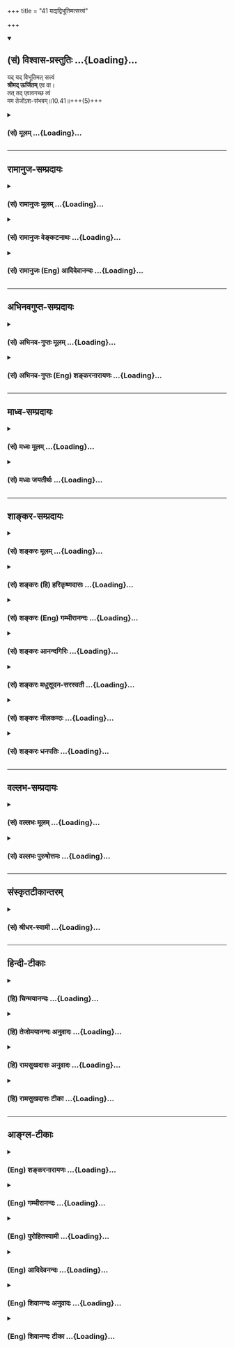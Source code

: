 +++
title = "41 यद्यद्विभूतिमत्सत्त्वं"

+++
<div class="js_include" newlevelforh1="2" title="(सं) विश्वास-प्रस्तुतिः" unfilled url="/mahAbhAratam/shlokashaH/06-bhIShma-parva/03-bhagavad-gItA-parva/saMskRtam/vishvAsa-prastutiH/10_vibhUti-vistAra-yoga/41_yadyadvibhUtimats.md">
<details open><summary><h2>(सं) विश्वास-प्रस्तुतिः ...{Loading}...</h2></summary>

यद् यद् विभूतिमत् सत्त्वं  
**श्रीमद् ऊर्जितम्** एव वा।  
तत् तद् एवावगच्छ त्वं  
मम तेजोंऽश-संभवम्॥10.41॥+++(5)+++
</details>
</div>
<div class="js_include collapsed" newlevelforh1="3" title="(सं) मूलम्" unfilled url="/mahAbhAratam/shlokashaH/06-bhIShma-parva/03-bhagavad-gItA-parva/saMskRtam/mUlam/10_vibhUti-vistAra-yoga/41_yadyadvibhUtimats.md">
<details><summary><h3>(सं) मूलम् ...{Loading}...</h3></summary>

यद्यद्विभूतिमत्सत्त्वं श्रीमदूर्जितमेव वा।  
तत्तदेवावगच्छ त्वं मम तेजोंऽशसंभवम्।।10.41।।
</details>
</div>


_________________
## रामानुज-सम्प्रदायः
<div class="js_include collapsed" newlevelforh1="3" title="(सं) रामानुजः मूलम्" unfilled url="/mahAbhAratam/shlokashaH/06-bhIShma-parva/03-bhagavad-gItA-parva/saMskRtam/rAmAnujaH/mUlam/10_vibhUti-vistAra-yoga/41_yadyadvibhUtimats.md">
<details><summary><h3>(सं) रामानुजः मूलम् ...{Loading}...</h3></summary>

।।10.41।।**यद् यद् विभूतिमद्** ईशितव्यसंपन्नं भूतजातं **श्रीमत्**
कान्तिमद् धनधान्यसमृद्धं **वा ऊर्जितं** कल्याणारम्भेषु उद्युक्तं **तत्
तद् मम तेजोंऽशसंभवम्** इति **अवगच्छ। तेजः पराभिभवनसामर्थ्यम्; मम
अचिन्त्यशक्तेः नियमनशक्त्या एकदेशसंभवम् इत्यर्थः।**

</details>
</div>
<div class="js_include collapsed" newlevelforh1="3" title="(सं) रामानुजः वेङ्कटनाथः" unfilled url="/mahAbhAratam/shlokashaH/06-bhIShma-parva/03-bhagavad-gItA-parva/saMskRtam/rAmAnujaH/venkaTanAthaH/10_vibhUti-vistAra-yoga/41_yadyadvibhUtimats.md">
<details><summary><h3>(सं) रामानुजः वेङ्कटनाथः ...{Loading}...</h3></summary>

  
  
।।10.41।। प्राधान्यतः \[10।19\] इत्युपक्रम्य
प्रपञ्चितमर्थमनुक्तानामवश्यकर्तव्यप्रधानविभूतीनां
सङ्ग्रहाभिप्रायेणोपसंहरतियद्यत् इतिश्लोकेन। विभूतिशब्दस्य
प्राकरणिकमर्थमनुसन्धायोक्तंईशितव्यसम्पन्नमिति। सत्त्वशब्दोऽत्र जन्तुपरः।
वीप्साभिप्रायव्यञ्जनाय जातशब्दः। विभूतिमच्छ्रीमच्छब्दयोः पौनरुक्त्यं
परिहरतिकान्तिमदिति। नियन्तव्यविशेषविवक्षया वा
गोबलीवर्दन्यायात्पौनरुक्तिपरिहार इत्यभिप्रायेणाहधनधान्यसमृद्धं वेति।
ऊर्जितमित्युत्कृष्टत्वादिसामान्यविवक्षायामितरपाठवैयर्थ्यात्
विशिष्टमर्थमाहकल्याणेति। ऊर्जशब्दो ह्यदीनत्वेन
सन्नाहशीलत्वपरः। विभूतिमदित्यादि बलादिमतां प्रदर्शनम्। मम तेजोंशसम्भवम्
इत्युक्ते विग्रहगततेजोद्रव्यैकदेशोपादानत्वं प्रतीयेतेति तन्निरासाय
प्रकृतौपयिकं तेजश्शब्दार्थमाहतेजः पराभिभवनसामर्थ्यमिति। कोऽयमत्राभिभवो
नाम; तत्र च कथमंशसद्भावः इत्यत्राहममेति। अचिन्त्यशक्तेरित्यनेन
चिन्तायोग्यांशनिष्कर्षाय ममेत्यस्याभिप्रायो विवृतः। तेन
सर्वगोचरत्वाभङ्गुरत्वाघटितघटनत्वादिसिद्धिः। यथा
शैलान्दोलिनश्चण्डमारुतस्य तृणप्रेरणादिकं वेगलेशमात्रभवम्; तद्वदिहेति
भावः। तेजसोंशः सम्भवो यस्य तत्तेजोंऽशसम्भवम्।  
  

</details>
</div>
<div class="js_include collapsed" newlevelforh1="3" title="(सं) रामानुजः (Eng) आदिदेवानन्दः" unfilled url="/mahAbhAratam/shlokashaH/06-bhIShma-parva/03-bhagavad-gItA-parva/saMskRtam/rAmAnujaH/english/AdidevAnandaH/10_vibhUti-vistAra-yoga/41_yadyadvibhUtimats.md">
<details><summary><h3>(सं) रामानुजः (Eng) आदिदेवानन्दः ...{Loading}...</h3></summary>

10.41 Whatever host of beings has 'power', namely the capacity and means to rule over; has 'splendour', has beauty or prosperity in wealth,
grains etc., has 'energy,' namely, is engaged in auspicious undertakings
- know such manifestations as coming fro a fragment of My 'power'. Power
(Tejas) is the capacity to overcome opposition. The meaning is, know them as arising from a fraction of My inconceivable power of subduing.

</details>
</div>


_________________
## अभिनवगुप्त-सम्प्रदायः
<div class="js_include collapsed" newlevelforh1="3" title="(सं) अभिनव-गुप्तः मूलम्" unfilled url="/mahAbhAratam/shlokashaH/06-bhIShma-parva/03-bhagavad-gItA-parva/saMskRtam/abhinava-guptaH/mUlam/10_vibhUti-vistAra-yoga/41_yadyadvibhUtimats.md">
<details><summary><h3>(सं) अभिनव-गुप्तः मूलम् ...{Loading}...</h3></summary>

।।10.19 -- 10.42।। हन्त ते कथयिष्यामीत्यादि जगत्स्थित इत्यन्तम्। अहमात्मा
(श्लो. 20) इत्यनेन व्यवच्छेदं वारयति। अन्यथा स्थावराणां हिमालय
इत्यादिवाक्येषु हिमालय एव भगवान् नान्य इति व्यवच्छेदेन;
निर्विभागत्वाभावात् ब्रह्मदर्शनं खण्डितम् अभविष्यत्। यतो यस्याखण्डाकारा
व्याप्तिस्तथा चेतसि न उपारोहति; तां च \[यो\] जिज्ञासति
तस्यायमुपदेशग्रन्थः। तथाहि उपसंहारे ( उपसंहारेण)
भेदाभेदवादं,यद्यद्विभूतिमत्सत्त्वम् (श्लो -- 41) इत्यनेनाभिधाय;
पश्चादभेदमेवोपसंहरति अथवा बहुनैतेन -- विष्टभ्याहमिदं -- एकांशेन जगत्
स्थितः (श्लो -- 42) इति। उक्तं हि -- पादोऽस्य विश्वा भूतानि
त्रिपादस्यामृतं दिवि।। इति -- RV; X; 90; 3प्रजानां सृष्टिहेतुः सर्वमिदं
भगवत्तत्त्वमेव तैस्तेर्विचित्रै रूपैर्भाव्यमानं +++(S
तत्त्वमेतैस्तैर्विचित्रैः रूपैः ; N -- विचित्ररूपै -- )+++ सकलस्य +++(S;N
सकलमस्य)+++ विषयतां यातीति।

</details>
</div>
<div class="js_include collapsed" newlevelforh1="3" title="(सं) अभिनव-गुप्तः (Eng) शङ्करनारायणः" unfilled url="/mahAbhAratam/shlokashaH/06-bhIShma-parva/03-bhagavad-gItA-parva/saMskRtam/abhinava-guptaH/english/shankaranArAyaNaH/10_vibhUti-vistAra-yoga/41_yadyadvibhUtimats.md">
<details><summary><h3>(सं) अभिनव-गुप्तः (Eng) शङ्करनारायणः ...{Loading}...</h3></summary>

10.41 See Comment under 10.42

</details>
</div>


_________________
## माध्व-सम्प्रदायः
<div class="js_include collapsed" newlevelforh1="3" title="(सं) मध्वः मूलम्" unfilled url="/mahAbhAratam/shlokashaH/06-bhIShma-parva/03-bhagavad-gItA-parva/saMskRtam/madhvaH/mUlam/10_vibhUti-vistAra-yoga/41_yadyadvibhUtimats.md">
<details><summary><h3>(सं) मध्वः मूलम् ...{Loading}...</h3></summary>

।।10.41।। यद्यद्विभूतमदिति विस्तरः। विष्ण्वादीनि ततस्वरूपाण्येव। अन्यानि
तु तेजोयुक्तानि। तथा च पैङ्गिखिलेषु -- विशेषका रुद्रवैन्येन्द्रदेवा
राजन्याद्या अंशयुतान्यजीवाः। कृष्णव्यासौ रामकृष्णौ च रामकपिलयज्ञप्रमुखः
स्वयं सः इति। स एवैको भार्गवदाशरथिकृष्णाद्यास्त्वंशयुतान्यजीवाः इति
गौतमखिलेषु। ऋषयो मनवो देवा मनुपुत्रा महौजसः। कलाः सर्वे हरेरेव सप्रजापतयः
स्मृताः। एते स्वांशकलाः (चांशकलाः) पुंसः कृष्णस्तु भगवान्स्वयम् इति
भागवते \[1।3।2728\] ऋष्यादीनंशयुतत्वेनोक्त्वा वराहादीन्स्वरूपत्वेनाह।
तुशब्द एवार्थे। अन्यस्तु विशेषो न कुत्राप्यवगतः। अंशत्वं
तत्राप्यवगतम्उद्बबर्हात्मनः केशौ इति। मृडयन्तीति च बहुवचनं चायुक्तम्। न
ह्यन्तराऽन्यदुक्त्वा पूर्वमपरामृश्य तत्क्रियोच्यमाना दृष्टा कुत्रचित्।

</details>
</div>
<div class="js_include collapsed" newlevelforh1="3" title="(सं) मध्वः जयतीर्थः" unfilled url="/mahAbhAratam/shlokashaH/06-bhIShma-parva/03-bhagavad-gItA-parva/saMskRtam/madhvaH/jayatIrthaH/10_vibhUti-vistAra-yoga/41_yadyadvibhUtimats.md">
<details><summary><h3>(सं) मध्वः जयतीर्थः ...{Loading}...</h3></summary>

।।10.41।। एष तूद्देशतः \[10।40\] इत्येतच्छब्दोऽनुक्रान्तपरामर्शीति
प्रतीतिनिरासार्थमाह -- **यद्यदि**ति। वक्ष्यमाणं बुद्धिस्थमेतच्छब्देन
परामृश्यते। शृङ्गग्राहिकयोक्तेरपि लक्षणोक्तेर्विस्तरत्वादिति भावः।
विभूतिमदादिकं मम तेजोरूपेणांशेन सह भवतीत्युक्त्या विष्ण्वादीनामपि
भगवदंशयुक्तत्वं प्रतीयते। तेषामप्येतल्लक्षणोपेतत्वात्तन्निवृत्त्यर्थमाह
-- **विष्ण्वादीनी**ति। तर्हि किंविषयमेतद्वाक्यं इत्यत आह -- **अन्यानि**
**त्वि**ति। कुत एतत् इत्यत आह -- **तथा चे**ति। विशेषकाः
गरुडानन्तविरिञ्चाः। वैन्यः पृथुः। राजन्यग्रहणेन गृहीतस्यापि पुनरुक्तिः
साक्षादवतारत्वविशेषोक्तिबोधनार्थम्। कृष्णो धर्मसूनुरपि। रामो भार्गवोऽपि।
अंशयुक्तत्वेनोक्त्वाकला इत्यनेन कला इव कलाः; न स्वरूपत्वेन। एते
स्वांशकलाः इत्यनेन स्वरूपांशरूपा एव कलाः; न तु पूर्ववदुपचारेणेति।
नन्वत्रैते वराहाद्याः परमपुरुषस्यांशा एव; कृष्णस्त्वंशी भगवान् स्वयमिति
प्रतीयते; तत्कथमुक्तव्याख्यानमन्यथा तुशब्दानुपपत्तेरित्यत आह --
**तुशब्द** इति। ततश्चायमर्थः -- एतेवराहाद्याः पुंसः स्वांशकलाः। कोऽर्थः
कृष्णः परमपुरुषो भगवान् स्वयमेवैते इति। कुत एतत् इति चेत्
उदाहृतश्रुतिसंवादात्। अर्थान्तरस्य संवादाभावाच्चेत्याह --
**अन्यस्त्वि**ति। वराहादयोऽप्यंशाः कृष्णोंऽशीत्येवंरूपः। इतोऽप्ययं
विशेषो न युक्त इत्याह -- **अंशत्वमि**ति। तत्रापि कृष्णेऽपि किञ्चास्मिन्
व्याख्याने कृष्णस्यैकस्यैव प्रकृतत्वात्। इन्द्रारिव्याकुलं लोकं मृडयन्ति
युगे युगे \[भाग.1।3।28\] इत्युत्तरवाक्ये बहुवचनं नोपपन्नमित्याह --
**मृडयन्तीति**। ननु बहुवचनं पूर्वोक्तैर्वराहादिभिः सम्बध्यते; न
कृष्णेनेति चेत्; नकृष्णस्तु भगवान् स्वयं इति वाक्यार्थेन व्यवहितत्वात्;
व्यवहितस्यापि पुनः सन्निधानाय परामर्शाभावात्। सति
गत्यन्तरेऽध्याहारायोगात्। असन्निहितेनान्वयबोधस्य क्वाप्यदर्शनादिति
भावेनाह -- **न ही**ति। क्रियेति प्रकृतापेक्षयोक्तम्। ननु सन्निधेरपि
योग्यता बलवतीति चेत्; सत्यम् सन्निधिमनतिक्रम्य योग्यान्वयस्तूक्तः।

</details>
</div>


_________________
## शाङ्कर-सम्प्रदायः
<div class="js_include collapsed" newlevelforh1="3" title="(सं) शङ्करः मूलम्" unfilled url="/mahAbhAratam/shlokashaH/06-bhIShma-parva/03-bhagavad-gItA-parva/saMskRtam/shankaraH/mUlam/10_vibhUti-vistAra-yoga/41_yadyadvibhUtimats.md">
<details><summary><h3>(सं) शङ्करः मूलम् ...{Loading}...</h3></summary>

।।10.41।। --,**यद्यत्** लोके **विभूतिमत्** विभूतियुक्तं **सत्त्वं**
वस्तु **श्रीमत् ऊर्जितमेव वा** श्रीर्लक्ष्मीः तया सहितम् उत्साहोपेतं वा;
**तत्तदेव अवगच्छ त्वं** जानीहि मम ईश्वरस्य **तेजोंऽशसंभवं** तेजसः अंशः
एकदेशः संभवः यस्य तत् तेजोंऽशसंभवमिति अवगच्छ त्वम्।।  
  
**अथवा बहुना एतेन** एवमादिना **किं ज्ञातेन तव अर्जुन** स्यात् सावशेषेण।
अशेषतः त्वम् उच्यमानम् अर्थं श्रृणु -- **विष्टभ्य** विशेषतः स्तम्भनं
दृढं कृत्वा **इदं कृत्स्नं जगत् एकांशेन** एकावयवेन एकपादेन;
सर्वभूतस्वरूपेण इत्येतत् तथा च मन्त्रवर्णः -- पादोऽस्य विश्वा भूतानि
(तै0 आर0 3।12) **इति स्थितः** अहम् इति।। इति
श्रीमत्परमहंसपरिव्राजकाचार्यस्य
श्रीगोविन्दभगवत्पूज्यपादशिष्यस्य,श्रीमच्छंकरभगवतः कृतौ
श्रीमद्भगवद्गीताभाष्ये  
  
दशमोऽध्यायः।। ,प  
  

</details>
</div>
<div class="js_include collapsed" newlevelforh1="3" title="(सं) शङ्करः (हि) हरिकृष्णदासः" unfilled url="/mahAbhAratam/shlokashaH/06-bhIShma-parva/03-bhagavad-gItA-parva/saMskRtam/shankaraH/hindI/harikRShNadAsaH/10_vibhUti-vistAra-yoga/41_yadyadvibhUtimats.md">
<details><summary><h3>(सं) शङ्करः (हि) हरिकृष्णदासः ...{Loading}...</h3></summary>

।।10.41।। संसारमें जोजो भी पदार्थ विभूतिमान् -- विभूतियुक्त हैं तथा
श्रीमान् और ऊर्जित ( शक्तिमान् ) अर्थात् श्री -- लक्ष्मी; उससे युक्त और
उत्साहयुक्त हैं उनउनको तू मुझ ईश्वरके तेजोमय अंशसे उत्पन्न हुए ही जान।
अर्थात् मेरे तेजका एक अंश -- भाग ही जिनकी उत्पत्तिका कारण है; इन सब
वस्तुओंको ऐसी जान।

</details>
</div>
<div class="js_include collapsed" newlevelforh1="3" title="(सं) शङ्करः (Eng) गम्भीरानन्दः" unfilled url="/mahAbhAratam/shlokashaH/06-bhIShma-parva/03-bhagavad-gItA-parva/saMskRtam/shankaraH/english/gambhIrAnandaH/10_vibhUti-vistAra-yoga/41_yadyadvibhUtimats.md">
<details><summary><h3>(सं) शङ्करः (Eng) गम्भीरानन्दः ...{Loading}...</h3></summary>

10.41 Yat yat, whatever; sattvam, object in the world; is eva, verily;
vibhutimat, endowed with majesty; srimad, possessed of prosperity; va,
or; is urjitam, energetic, possessed of vigour; tvam, you; avagaccha,
know; eva, for certain; tat tat, each of them; as mama
tejomsa-sambhavam, having a part (amsa) of My (mama), of God's, power
(teja) as its source (sambhavam).

</details>
</div>
<div class="js_include collapsed" newlevelforh1="3" title="(सं) शङ्करः आनन्दगिरिः" unfilled url="/mahAbhAratam/shlokashaH/06-bhIShma-parva/03-bhagavad-gItA-parva/saMskRtam/shankaraH/AnandagiriH/10_vibhUti-vistAra-yoga/41_yadyadvibhUtimats.md">
<details><summary><h3>(सं) शङ्करः आनन्दगिरिः ...{Loading}...</h3></summary>

।।10.41।। अनुक्ता अपि परस्य विभूतीः संग्रहीतुं लक्षणमाह -- **यद्यदिति।**
वस्तु प्राणिजातं; श्रीमत्समृद्धिमद्वा कान्तिमद्वा। सप्राणं बलवदूर्जितं
तदाह -- **उत्साहेति।** संभवत्यस्मादिति संभवः।
तेजसश्चैतन्यस्येश्वरशक्तेर्वांशस्तेजोंशः संभवोऽस्येति तेजोंशसंभवम्। तदाह
-- **तेजस इति।**

</details>
</div>
<div class="js_include collapsed" newlevelforh1="3" title="(सं) शङ्करः मधुसूदन-सरस्वती" unfilled url="/mahAbhAratam/shlokashaH/06-bhIShma-parva/03-bhagavad-gItA-parva/saMskRtam/shankaraH/madhusUdana-sarasvatI/10_vibhUti-vistAra-yoga/41_yadyadvibhUtimats.md">
<details><summary><h3>(सं) शङ्करः मधुसूदन-सरस्वती ...{Loading}...</h3></summary>

।।10.41।। अनुक्ता अपि भगवतो विभूतीः संग्रहीतुमुपलक्षणमिदमुच्यते।
यद्यत्सत्त्वं प्राणि विभूतिमदैश्वर्ययुक्तं तथा श्रीमत् श्रीर्लक्ष्मीः
संपत् शोभा कान्तिर्वा तया युक्तं तथा ऊर्जितं बलाद्यतिशयेन युक्तं तत्तदेव
मम तेजसः शक्तेरंशेन संभूतं त्वमवगच्छ जानीहि।

</details>
</div>
<div class="js_include collapsed" newlevelforh1="3" title="(सं) शङ्करः नीलकण्ठः" unfilled url="/mahAbhAratam/shlokashaH/06-bhIShma-parva/03-bhagavad-gItA-parva/saMskRtam/shankaraH/nIlakaNThaH/10_vibhUti-vistAra-yoga/41_yadyadvibhUtimats.md">
<details><summary><h3>(सं) शङ्करः नीलकण्ठः ...{Loading}...</h3></summary>

।।10.41।। सर्वभूतानां बीजमहमित्युक्त्या स्वस्य सार्वात्म्योक्तेः सर्वं
स्वविभूतिरित्युक्तमेव तथापि तद्ग्रहणाशक्तं प्रति प्राह -- **यद्यदिति।**
यद्यत्सत्त्वं प्राणि विभूतिमदैश्वर्ययुक्तम्। श्रीर्लक्ष्मीः शोभा वा
तद्युक्तम्। ऊर्जितं बलाद्यतिशययुक्तम्। तत्तत्सर्वं मम
तेजसश्चिच्छक्तेरंशसंभवमंशात्संभूतं त्वमवगच्छ जानीहि। लोके यदतिरमणीयं
तद्भगवतो रूपमिति ध्यायेदित्यर्थः।

</details>
</div>
<div class="js_include collapsed" newlevelforh1="3" title="(सं) शङ्करः धनपतिः" unfilled url="/mahAbhAratam/shlokashaH/06-bhIShma-parva/03-bhagavad-gItA-parva/saMskRtam/shankaraH/dhanapatiH/10_vibhUti-vistAra-yoga/41_yadyadvibhUtimats.md">
<details><summary><h3>(सं) शङ्करः धनपतिः ...{Loading}...</h3></summary>

।।10.41।। इदं त्ववधेयमित्याह। यद्यत्सत्त्वं वस्तु विभूतिश्वर्यं
तद्युक्तं; श्रीर्लक्ष्मीस्तया युक्तं; ऊर्जितमेव वा उत्साहयुक्तमेव वा
तत्तन्मत्तेजसोंश एकदेशः संभवो यस्य तदवगच्छ त्वं विजानीहि।

</details>
</div>


_________________
## वल्लभ-सम्प्रदायः
<div class="js_include collapsed" newlevelforh1="3" title="(सं) वल्लभः मूलम्" unfilled url="/mahAbhAratam/shlokashaH/06-bhIShma-parva/03-bhagavad-gItA-parva/saMskRtam/vallabhaH/mUlam/10_vibhUti-vistAra-yoga/41_yadyadvibhUtimats.md">
<details><summary><h3>(सं) वल्लभः मूलम् ...{Loading}...</h3></summary>

।।10.41।। पुनश्च साकाङंक्षप्रति कथञ्चित्साकल्येन कथयन्सर्वसङ्ग्रहार्थमाह
-- यद्यदिति। सत्त्वं चेतनाचेतनवस्तुमात्रं श्रीमत् शोभादिमच्च ऊर्जितं
अन्नसमृद्धिमत् अतिशयितं वा तन्मम तेजोंशसम्भवं
जडजीवान्तर्यामिष्वेकैकांशप्राकट्यात् ममाचिन्त्ययोगशक्तेः
सच्चिदानन्दैकदेशसम्भवं जानीहीत्यर्थः।

</details>
</div>
<div class="js_include collapsed" newlevelforh1="3" title="(सं) वल्लभः पुरुषोत्तमः" unfilled url="/mahAbhAratam/shlokashaH/06-bhIShma-parva/03-bhagavad-gItA-parva/saMskRtam/vallabhaH/puruShottamaH/10_vibhUti-vistAra-yoga/41_yadyadvibhUtimats.md">
<details><summary><h3>(सं) वल्लभः पुरुषोत्तमः ...{Loading}...</h3></summary>

  
  
।।10.41।। ननु मया सर्वस्वरूपज्ञानेन सर्वत्र त्वच्चिन्तनार्थं
विभूतिविस्तारः पृष्टः; तस्यान्ताभावोक्त्या मया कुत्र कथं चिन्तनीयः
इत्याकाङ्कायामाह -- यद्यदिति। यत् यत् सत्त्वं वस्तुमात्रं विभूतिमत्
ऐश्वर्ययुक्तं श्रीमत् सम्पत्तियुक्तं ऊर्जितमेव केनापि
प्रकारेणोत्कृष्टतां प्राप्तं रमणीयतरं वा तत्तदेवं मम तेजोंशसम्भवं
ममानुभावसम्भूतं अवगच्छ जानीहि।  
  

</details>
</div>


_________________
## संस्कृतटीकान्तरम्
<div class="js_include collapsed" newlevelforh1="3" title="(सं) श्रीधर-स्वामी" unfilled url="/mahAbhAratam/shlokashaH/06-bhIShma-parva/03-bhagavad-gItA-parva/saMskRtam/shrIdhara-svAmI/10_vibhUti-vistAra-yoga/41_yadyadvibhUtimats.md">
<details><summary><h3>(सं) श्रीधर-स्वामी ...{Loading}...</h3></summary>

।।10.41।। पुनश्चा साकाङ्क्षं प्रति कथंचित्साकल्येन कथयति **--
यद्यदिति।** विभूतिमदैश्वर्ययुक्तम् श्रीमत्संपत्तियुक्तम् ऊर्जितं
केनचित्प्रभावबलादिना गुणेनातिशयितं यद्यत्सत्त्वं वस्तुमात्रं तत्तदेव मम
तेजसः प्रभावस्यांशेन संभूतं जानीहि।

</details>
</div>


_________________
## हिन्दी-टीकाः
<div class="js_include collapsed" newlevelforh1="3" title="(हि) चिन्मयानन्दः" unfilled url="/mahAbhAratam/shlokashaH/06-bhIShma-parva/03-bhagavad-gItA-parva/hindI/chinmayAnandaH/10_vibhUti-vistAra-yoga/41_yadyadvibhUtimats.md">
<details><summary><h3>(हि) चिन्मयानन्दः ...{Loading}...</h3></summary>

।।10.41।। इस अध्याय में कथित उदाहरणों के द्वारा भगवान् की विभूतियों को
दर्शाने का अल्पसा प्रयत्न किया गया है; परन्तु यह नहीं कहा जा सकता कि
उन्होंने सत्य को पूर्णतया परिभाषित किया है। हमें यह बताया गया है कि हम
विवेक के द्वारा इसी अनित्य जगत् में नित्य और दिव्य तत्त्व को पहचान सकते
हैं। उपर्युक्त दृष्टान्तों से यह स्पष्ट होता है कि जगत् की चराचर वस्तुओं
में स्वयं भगवान् अपने को ऐश्वर्ययुक्त; कान्तियुक्त अथवा शक्तियुक्त रूप
में अभिव्यक्त करते हैं। वे समस्त नाम और रूपों में विद्यमान हैं। यहाँ
श्रीकृष्ण अत्यन्त स्पष्ट रूप से यह बताते हैं कि बहुविध जगत् में दिव्य
उपस्थिति क्या है; तथा उसे पहचानने की परीक्षा क्या है। जहाँ कहीं भी
महानता; कान्ति या शक्ति की अभिव्यक्ति है; वह परमात्मा के असीम तेज की एक
रश्मि ही है। इस में कोई सन्देह नहीं कि उपर्युक्त विस्तृत विवेचन का यह
सारांश अपूर्व है। इन समस्त उदाहरणों में भगवान् का या तो ऐश्वर्य झलकता
है; या कान्ति या फिर शक्ति। सर्वत्र परमात्मदर्शन करने के लिए अर्जुन को
दिये गये इस संकेतक का उपयोग गीता के सभी विद्यार्थियों के लिए समान रूप से
लाभप्रद होगा। अब अन्त में भगवान् कहते हैं

</details>
</div>
<div class="js_include collapsed" newlevelforh1="3" title="(हि) तेजोमयानन्दः अनुवादः" unfilled url="/mahAbhAratam/shlokashaH/06-bhIShma-parva/03-bhagavad-gItA-parva/hindI/tejomayAnandaH/anuvAdaH/10_vibhUti-vistAra-yoga/41_yadyadvibhUtimats.md">
<details><summary><h3>(हि) तेजोमयानन्दः अनुवादः ...{Loading}...</h3></summary>

।।10.41।। जो कोई भी विभूतियुक्त, कान्तियुक्त अथवा शक्तियुक्त वस्तु (या
प्राणी) है, उसको तुम मेरे तेज के अंश से ही उत्पन्न हुई जानो।।

</details>
</div>
<div class="js_include collapsed" newlevelforh1="3" title="(हि) रामसुखदासः अनुवादः" unfilled url="/mahAbhAratam/shlokashaH/06-bhIShma-parva/03-bhagavad-gItA-parva/hindI/rAmasukhadAsaH/anuvAdaH/10_vibhUti-vistAra-yoga/41_yadyadvibhUtimats.md">
<details><summary><h3>(हि) रामसुखदासः अनुवादः ...{Loading}...</h3></summary>

।।10.41।। जो-जो ऐश्वर्ययुक्त, शोभायुक्त और बलयुक्त प्राणी तथा वस्तु है,
उस-उसको तुम मेरे ही तेज-(योग-) के अंशसे उत्पन्न हुई समझो।

</details>
</div>
<div class="js_include collapsed" newlevelforh1="3" title="(हि) रामसुखदासः टीका" unfilled url="/mahAbhAratam/shlokashaH/06-bhIShma-parva/03-bhagavad-gItA-parva/hindI/rAmasukhadAsaH/TIkA/10_vibhUti-vistAra-yoga/41_yadyadvibhUtimats.md">
<details><summary><h3>(हि) रामसुखदासः टीका ...{Loading}...</h3></summary>

।।10.41।।***व्याख्या--*'यद्यद्विभूतिमत्सत्त्वं श्रीमदूर्जितमेव
वा'--**संसारमात्रमें जिस-किसी सजी-वनिर्जीव वस्तु, व्यक्ति, घटना,
परिस्थिति, गुण, भाव, क्रिया आदिमें जो कुछ ऐश्वर्य दीखे, शोभा या सौन्दर्य
दीखे, बलवत्ता दीखे, तथा जो कुछ भी विशेषता, विलक्षणता, योग्यता दीखे, उन
सबको मेरे तेजके किसी एक अंशसे उत्पन्न हुई जानो। तात्पर्य है कि उनमें वह
विलक्षणता मेरे योगसे, सामर्थ्यसे, प्रभावसे ही आयी है -- ऐसा तुम समझो --

</details>
</div>


_________________
## आङ्ग्ल-टीकाः
<div class="js_include collapsed" newlevelforh1="3" title="(Eng) शङ्करनारायणः" unfilled url="/mahAbhAratam/shlokashaH/06-bhIShma-parva/03-bhagavad-gItA-parva/english/shankaranArAyaNaH/10_vibhUti-vistAra-yoga/41_yadyadvibhUtimats.md">
<details><summary><h3>(Eng) शङ्करनारायणः ...{Loading}...</h3></summary>

10.41. Whatsoever being exists with the manifesting power, and with beauty and vigour, be sure that it is born only of a bit of My illuminant.

</details>
</div>
<div class="js_include collapsed" newlevelforh1="3" title="(Eng) गम्भीरानन्दः" unfilled url="/mahAbhAratam/shlokashaH/06-bhIShma-parva/03-bhagavad-gItA-parva/english/gambhIrAnandaH/10_vibhUti-vistAra-yoga/41_yadyadvibhUtimats.md">
<details><summary><h3>(Eng) गम्भीरानन्दः ...{Loading}...</h3></summary>

10.41 Whatever object \[All living beings\] is verily endowed with majesty, possessed of prosperity, or is energetic, you know for certain each of them as having a part of My power as its source.

</details>
</div>
<div class="js_include collapsed" newlevelforh1="3" title="(Eng) पुरोहितस्वामी" unfilled url="/mahAbhAratam/shlokashaH/06-bhIShma-parva/03-bhagavad-gItA-parva/english/purohitasvAmI/10_vibhUti-vistAra-yoga/41_yadyadvibhUtimats.md">
<details><summary><h3>(Eng) पुरोहितस्वामी ...{Loading}...</h3></summary>

10.41 Whatever is glorious, excellent, beautiful and mighty, be assured that it comes from a fragment of My splendour.

</details>
</div>
<div class="js_include collapsed" newlevelforh1="3" title="(Eng) आदिदेवनन्दः" unfilled url="/mahAbhAratam/shlokashaH/06-bhIShma-parva/03-bhagavad-gItA-parva/english/AdidevanandaH/10_vibhUti-vistAra-yoga/41_yadyadvibhUtimats.md">
<details><summary><h3>(Eng) आदिदेवनन्दः ...{Loading}...</h3></summary>

10.41 Whatever being is possessed of power, or of splendour, or of energy, know that as coming from a fragment of My power.

</details>
</div>
<div class="js_include collapsed" newlevelforh1="3" title="(Eng) शिवानन्दः अनुवादः" unfilled url="/mahAbhAratam/shlokashaH/06-bhIShma-parva/03-bhagavad-gItA-parva/english/shivAnandaH/anuvAdaH/10_vibhUti-vistAra-yoga/41_yadyadvibhUtimats.md">
<details><summary><h3>(Eng) शिवानन्दः अनुवादः ...{Loading}...</h3></summary>

10.41 Whatever being there is glorious, prosperous or powerful, that know thou to be a manifestation of a part of My splendour.

</details>
</div>
<div class="js_include collapsed" newlevelforh1="3" title="(Eng) शिवानन्दः टीका" unfilled url="/mahAbhAratam/shlokashaH/06-bhIShma-parva/03-bhagavad-gItA-parva/english/shivAnandaH/TIkA/10_vibhUti-vistAra-yoga/41_yadyadvibhUtimats.md">
<details><summary><h3>(Eng) शिवानन्दः टीका ...{Loading}...</h3></summary>

10.41 यत् यत् whatever; विभूतिमत् glorious; सत्त्वम् being; श्रीमत्
prosperous; ऊर्जितम् powerful; एव also; वा or; तत् तत् that; एव only;
अवगच्छ know; त्वम् thou; मम My; तेजोंऽशसंभवम् a manifestation of a part of My splendour.No Commentary.

</details>
</div>

